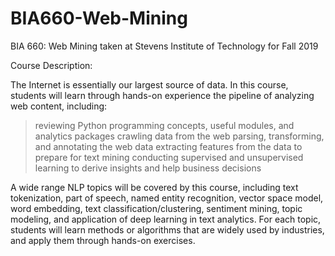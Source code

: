 # BIA660-Web-Mining
BIA 660: Web Mining taken at Stevens Institute of Technology for Fall 2019

Course Description:

The Internet is essentially our largest source of data. In this course, students will learn through hands-on experience the pipeline of analyzing web content, including:

> reviewing Python programming concepts, useful modules, and analytics packages
> crawling data from the web
> parsing, transforming, and annotating the web data
> extracting features from the data to prepare for text mining
> conducting supervised and unsupervised learning to derive insights and help business decisions

A wide range NLP topics will be covered by this course, including text tokenization, part of speech, named entity recognition, vector space model, word embedding, text classification/clustering, sentiment mining, topic modeling, and application of deep learning in text analytics. For each topic, students will learn methods or algorithms that are widely used by industries, and apply them through hands-on exercises.
